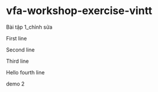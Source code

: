 # vfa-workshop-exercise-vintt
Bài tập 1_chỉnh sửa

First line

Second line

Third line

Hello fourth line 

demo 2


